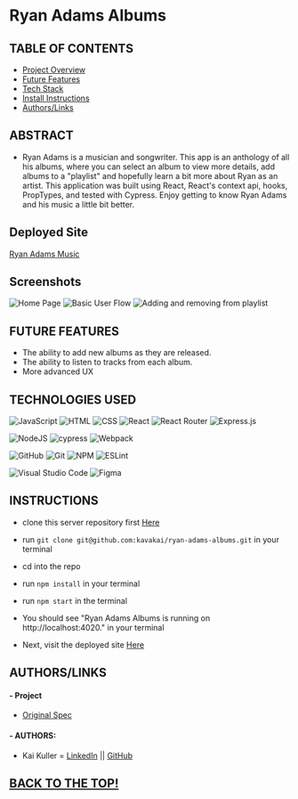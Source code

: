 # Ryan Adams Albums

## TABLE OF CONTENTS
- [Project Overview](#project-overview)
- [Future Features](#future-features)
- [Tech Stack](#technologies-used)
- [Install Instructions](#instructions)
- [Authors/Links](#authorslinks)

## ABSTRACT 
- Ryan Adams is a musician and songwriter. This app is an anthology of all his albums, where you can select an album to view more details, add albums to a "playlist" and hopefully learn a bit more about Ryan as an artist. This application was built using React, React's context api, hooks, PropTypes, and tested with Cypress. Enjoy getting to know Ryan Adams and his music a little bit better. 

## Deployed Site

[Ryan Adams Music](https://fierce-plains-74115.herokuapp.com/)

## Screenshots

![Home Page](https://media.giphy.com/media/CPi5Mk4g7YfsVkDRsJ/giphy.gif)
![Basic User Flow](https://media.giphy.com/media/ZO6Gs0BTQ6tNq8oWEk/giphy.gif)
![Adding and removing from playlist](https://media.giphy.com/media/gha3d5mVZA0XR0Q7dQ/giphy.gif)

## FUTURE FEATURES
- The ability to add new albums as they are released. 
- The ability to listen to tracks from each album.
- More advanced UX

## TECHNOLOGIES USED 
![JavaScript](https://img.shields.io/badge/JavaScript-F7DF1E?style=for-the-badge&logo=javascript&logoColor=black)
![HTML](https://img.shields.io/badge/HTML5-E34F26?style=for-the-badge&logo=html5&logoColor=white)
![CSS](https://img.shields.io/badge/CSS3-1572B6?style=for-the-badge&logo=css3&logoColor=white)
![React](https://img.shields.io/badge/react-%2320232a.svg?style=for-the-badge&logo=react&logoColor=%2361DAFB)
![React Router](https://img.shields.io/badge/React_Router-CA4245?style=for-the-badge&logo=react-router&logoColor=white)
![Express.js](https://img.shields.io/badge/express.js-%23404d59.svg?style=for-the-badge&logo=express&logoColor=%2361DAFB)

![NodeJS](https://img.shields.io/badge/node.js-6DA55F?style=for-the-badge&logo=node.js&logoColor=white)
![cypress](https://img.shields.io/badge/-cypress-%23E5E5E5?style=for-the-badge&logo=cypress&logoColor=058a5e)
![Webpack](https://img.shields.io/badge/Webpack-8DD6F9?style=for-the-badge&logo=Webpack&logoColor=white)

![GitHub](https://img.shields.io/badge/github-%23121011.svg?style=for-the-badge&logo=github&logoColor=white)
![Git](https://img.shields.io/badge/git-%23F05033.svg?style=for-the-badge&logo=git&logoColor=white)
![NPM](https://img.shields.io/badge/NPM-%23000000.svg?style=for-the-badge&logo=npm&logoColor=white)
![ESLint](https://img.shields.io/badge/ESLint-4B3263?style=for-the-badge&logo=eslint&logoColor=white)

![Visual Studio Code](https://img.shields.io/badge/Visual%20Studio%20Code-0078d7.svg?style=for-the-badge&logo=visual-studio-code&logoColor=white)
![Figma](https://img.shields.io/badge/figma-%23F24E1E.svg?style=for-the-badge&logo=figma&logoColor=white)

## INSTRUCTIONS
- clone this server repository first [Here](https://github.com/kavakai/ryan-adams-albums)
- run ```git clone git@github.com:kavakai/ryan-adams-albums.git``` in your terminal
- cd into the repo
- run ```npm install``` in your terminal
- run ```npm start``` in the terminal
- You should see "Ryan Adams Albums is running on http://localhost:4020." in your terminal

- Next, visit the deployed site [Here](https://fierce-plains-74115.herokuapp.com/)

## AUTHORS/LINKS

#### - Project
- [Original Spec](https://frontend.turing.edu/projects/module-3/showcase.html)

#### - AUTHORS:
- Kai Kuller = [LinkedIn](www.linkedin.com/in/kai-kuller) || [GitHub](https://github.com/kavakai)

## [BACK TO THE TOP!](#ryan-adams-albums)
